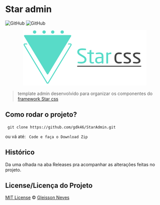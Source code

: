 # Star admin

![GitHub](https://img.shields.io/badge/License-MIT-blue) ![GitHub](https://img.shields.io/badge/Version-1.0.0-blue)

<p align="center">
  <img src="assets/img/icon/star-css1.png" alt="logo"/>
</p>

> template admin desenvolvido para organizar os componentes do [framework Star css](https://github.com/gdk46/componentes-front-end-web/tree/main/framework-star-css)

## Como rodar o projeto? ##

` 
    git clone https://github.com/gdk46/StarAdmin.git
`

ou vá até:
` 
    Code e faça o Download Zip
`



## Histórico ##

Da uma olhada na aba Releases pra acompanhar as alterações feitas no projeto.


## License/Licença do Projeto #
[MIT License](https://github.com/gdk46/StarAdmin/blob/main/LICENSE) © [Gleisson Neves](https://github.com/gdk46)
